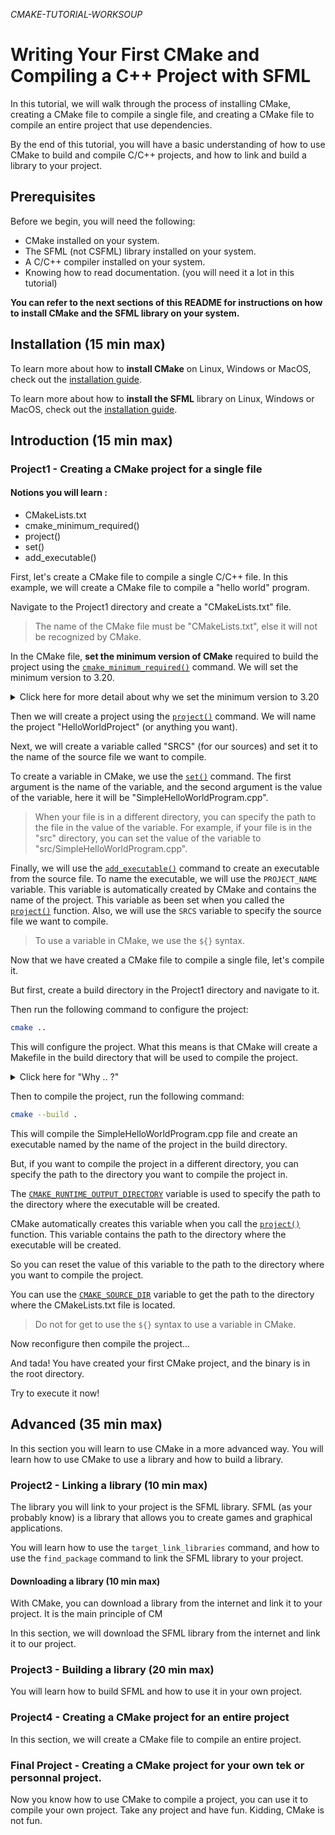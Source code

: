 *CMAKE-TUTORIAL-WORKSOUP*
# Writing Your First CMake and Compiling a C++ Project with SFML

In this tutorial, we will walk through the process of installing CMake, creating a CMake file to compile a single file, and creating a CMake file to compile an entire project that use dependencies.

By the end of this tutorial, you will have a basic understanding of how to use CMake to build and compile C/C++ projects, and how to link and build a library to your project.

## Prerequisites

Before we begin, you will need the following:

- CMake installed on your system.
- The SFML (not CSFML) library installed on your system.
- A C/C++ compiler installed on your system.
- Knowing how to read documentation. (you will need it a lot in this tutorial)

**You can refer to the next sections of this README for instructions on how to install CMake and the SFML library on your system.**

## Installation (15 min max)

To learn more about how to **install CMake** on Linux, Windows or MacOS, check out the [installation guide](installDoc/InstallCmake.md).

To learn more about how to **install the SFML** library on Linux, Windows or MacOS, check out the [installation guide](installDoc/InstallSFML.md).

## Introduction (15 min max)

### Project1 - Creating a CMake project for a single file

#### Notions you will learn :

- CMakeLists.txt
- cmake_minimum_required()
- project()
- set()
- add_executable()

First, let's create a CMake file to compile a single C/C++ file. In this example, we will create a CMake file to compile a "hello world" program.

Navigate to the Project1 directory and create a "CMakeLists.txt" file.

> The name of the CMake file must be "CMakeLists.txt", else it will not be recognized by CMake.

In the CMake file, **set the minimum version of CMake** required to build the project using the [`cmake_minimum_required()`](https://cmake.org/cmake/help/latest/command/cmake_minimum_required.html) command. We will set the minimum version to 3.20.

<details>
<summary>Click here for more detail about why we set the minimum version to 3.20</summary>
We need to set the minimum version of CMake in our project because different versions of CMake may have different features and syntax. If we use a feature or syntax that is not supported by a version of CMake that is lower than the minimum version we have set, CMake will fail to generate the necessary build files for our project.

By setting the minimum version of CMake in our project, we can ensure that the features and syntax we use are supported by all versions of CMake that are equal to or greater than the minimum version. This makes our project more portable and easier to build across different systems.
</details>

Then we will create a project using the [`project()`](https://cmake.org/cmake/help/latest/command/project.html) command. We will name the project "HelloWorldProject" (or anything you want).

Next, we will create a variable called "SRCS" (for our sources) and set it to the name of the source file we want to compile.

To create a variable in CMake, we use the [`set()`](https://cmake.org/cmake/help/latest/command/set.html) command. The first argument is the name of the variable, and the second argument is the value of the variable, here it will be "SimpleHelloWorldProgram.cpp".
> When your file is in a different directory, you can specify the path to the file in the value of the variable. For example, if your file is in the "src" directory, you can set the value of the variable to "src/SimpleHelloWorldProgram.cpp".

Finally, we will use the [`add_executable()`](https://cmake.org/cmake/help/latest/command/add_executable.html) command to create an executable from the source file. To name the executable, we will use the `PROJECT_NAME` variable. This variable is automatically created by CMake and contains the name of the project. This variable as been set when you called the [`project()`](https://cmake.org/cmake/help/latest/command/project.html) function. Also, we will use the `SRCS` variable to specify the source file we want to compile.
> To use a variable in CMake, we use the `${}` syntax.

Now that we have created a CMake file to compile a single file, let's compile it.

But first, create a build directory in the Project1 directory and navigate to it.

Then run the following command to configure the project:

```bash
cmake ..
```

This will configure the project. What this means is that CMake will create a Makefile in the build directory that will be used to compile the project.

<details>
<summary>Click here for "Why .. ?"</summary>
In the command cmake .., the .. specifies the parent directory of the current directory.

When we navigate into the build directory in our terminal or command prompt, we are changing our working directory to the build directory. The .. tells CMake to look in the parent directory of the build directory for the CMakeLists.txt file.

Since our CMakeLists.txt file is in the parent directory, specifying .. allows CMake to find the file and generate the necessary build files.

In summary, cmake .. is a command that tells CMake to generate the build files for our project using the CMakeLists.txt file in the parent directory of our current working directory.
</details>

Then to compile the project, run the following command:

```bash
cmake --build .
```

This will compile the SimpleHelloWorldProgram.cpp file and create an executable named by the name of the project in the build directory.

But, if you want to compile the project in a different directory, you can specify the path to the directory you want to compile the project in.

The [`CMAKE_RUNTIME_OUTPUT_DIRECTORY`](https://cmake.org/cmake/help/latest/variable/CMAKE_RUNTIME_OUTPUT_DIRECTORY.html) variable is used to specify the path to the directory where the executable will be created.

CMake automatically creates this variable when you call the [`project()`](https://cmake.org/cmake/help/latest/command/project.html) function. This variable contains the path to the directory where the executable will be created.

So you can reset the value of this variable to the path to the directory where you want to compile the project.

You can use the [`CMAKE_SOURCE_DIR`](https://cmake.org/cmake/help/latest/variable/CMAKE_SOURCE_DIR.html) variable to get the path to the directory where the CMakeLists.txt file is located.

> Do not for get to use the `${}` syntax to use a variable in CMake.

Now reconfigure then compile the project...

And tada! You have created your first CMake project, and the binary is in the root directory.

Try to execute it now!

## Advanced (35 min max)

In this section you will learn to use CMake in a more advanced way. You will learn how to use CMake to use a library and how to build a library.

### Project2 - Linking a library (10 min max)

The library you will link to your project is the SFML library. SFML (as your probably know) is a library that allows you to create games and graphical applications.

You will learn how to use the `target_link_libraries` command, and how to use the `find_package` command to link the SFML library to your project.

#### Downloading a library (10 min max)

With CMake, you can download a library from the internet and link it to your project. It is the main principle of CM

In this section, we will download the SFML library from the internet and link it to our project.

### Project3 - Building a library (20 min max)

You will learn how to build SFML and how to use it in your own project.

### Project4 - Creating a CMake project for an entire project

In this section, we will create a CMake file to compile an entire project.

### Final Project - Creating a CMake project for your own tek or personnal project.

Now you know how to use CMake to compile a project, you can use it to compile your own project. Take any project and have fun. Kidding, CMake is not fun.
